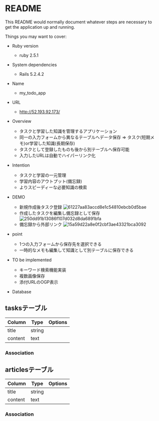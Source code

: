 # README

This README would normally document whatever steps are necessary to get the
application up and running.

Things you may want to cover:

* Ruby version
  - ruby 2.5.1

* System dependencies
  - Rails 5.2.4.2

* Name
  - my_todo_app

* URL
  - http://52.193.92.173/

* Overview
  - タスクと学習した知識を管理するアプリケーション
  - 同一の入力フォームから異なるテーブルへデータ保存 => タスク(短期メモ)or学習した知識(長期保存)
  - タスクとして登録したものも後から別テーブルへ保存可能
  - 入力したURLは自動でハイパーリンク化

* Intention
  - タスクと学習の一元管理
  - 学習内容のアウトプット(備忘録)
  - よりスピーディーな必要知識の検索
* DEMO
  - 新規作成後タスク登録
  ![61227aa83accd8e1c54810ebcb0d5bae](https://user-images.githubusercontent.com/60601764/77878023-4bc1b880-7292-11ea-998a-a60935179f26.gif)
  - 作成したタスクを編集し備忘録として保存
  ![250dd91b13086f107d032d8da6891bfa](https://user-images.githubusercontent.com/60601764/77878060-5d0ac500-7292-11ea-8fec-e312eae6ff9d.gif)
  - 備忘録から外部リンク
  ![15a59d22a8e0f2cbf3ae43321bca3092](https://user-images.githubusercontent.com/60601764/77878070-62680f80-7292-11ea-80ee-f92ba879005d.gif)
  

* point
  - 1つの入力フォームから保存先を選択できる
  - 一時的なメモも編集して知識として別テーブルに保存できる

* TO be implemented
  - キーワード検索機能実装
  - 複数画像保存
  - 添付URLのOGP表示

* Database

## tasksテーブル

|Column|Type|Options|
|------|----|-------|
|title|string|
|content|text|

### Association

## articlesテーブル

|Column|Type|Options|
|------|----|-------|
|title|string|
|content|text|

### Association